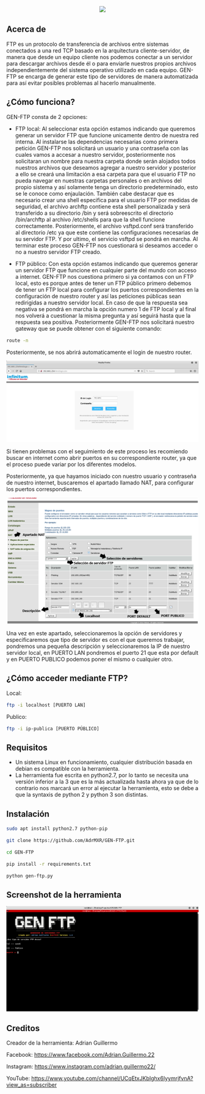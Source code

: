 <p align="center"><img src="https://byteweb.es/storage/elementor/thumbs/Como-funciona-el-protocolo-FTP-o1h0xe4trsdyfwb8sagoops4lvsx8yg8ujzuatpjxc.png" /></p>

## Acerca de
FTP es un protocolo de transferencia de archivos entre sistemas conectados a una red TCP basado en la arquitectura cliente-servidor, de manera que desde un equipo cliente nos podemos conectar a un servidor para descargar archivos desde él o para enviarle nuestros propios archivos independientemente del sistema operativo utilizado en cada equipo. GEN-FTP se encarga de generar este tipo de servidores de manera automatizada para así evitar posibles problemas al hacerlo manualmente. 

## ¿Cómo funciona?
GEN-FTP consta de 2 opciones:

* FTP local: Al seleccionar esta opción estamos indicando que queremos generar un servidor FTP que funcione unicamente dentro de nuestra red interna. Al instalarse las dependencias necesarias como primera petición GEN-FTP nos solicitará un usuario y una contraseña con las cuales vamos a accesar a nuestro servidor, posteriormente nos solicitaran un nombre para nuestra carpeta donde serán alojados todos nuestros archivos que deseamos agregar a nuestro servidor y posterior a ello se creará una limitación a esa carpeta para que el usuario FTP no pueda navegar en nuestras carpetas personales o en archivos del propio sistema y así solamente tenga un directorio predeterminado, esto se le conoce como enjaulación. También cabe destacar que es necesario crear una shell especifica para el usuario FTP por medidas de seguridad, el archivo archftp contiene esta shell personalizada y será transferido a su directorio /bin y será sobreescrito el directorio /bin/archftp al archivo /etc/shells para que la shell funcione correctamente. Posteriormente, el archivo vsftpd.conf será transferido al directorio /etc ya que este contiene las configuraciones necesarias de su servidor FTP. Y por ultimo, el servicio vsftpd se pondrá en marcha. Al terminar este proceso GEN-FTP nos cuestionará si deseamos acceder o no a nuestro servidor FTP creado.

* FTP público: Con esta opción estamos indicando que queremos generar un servidor FTP que funcione en cualquier parte del mundo con acceso a internet. GEN-FTP nos cuestiona primero si ya contamos con un FTP local, esto es porque antes de tener un FTP público primero debemos de tener un FTP local para configurar los puertos correspondientes en la configuración de nuestro router y así las peticiones públicas sean redirigidas a nuestro servidor local. En caso de que la respuesta sea negativa se pondrá en marcha la opción numero 1 de FTP local y al final nos volverá a cuestionar la misma pregunta y así seguirá hasta que la respuesta sea positiva. Posteriormente GEN-FTP nos solicitará nuestro gateway que se puede obtener con el siguiente comando:
```bash
route -n 
```
Posteriormente, se nos abrirá automaticamente el login de nuestro router. 
<p align="center"><img src="https://github.com/AdrMXR/GEN-FTP/blob/master/screenshot-1.png" /></p>
Si tienen problemas con el seguimiento de este proceso les recomiendo buscar en internet como abrir puertos en su correspondiente router, ya que el proceso puede variar por los diferentes modelos. 

Posteriormente, ya que hayamos iniciado con nuestro usuario y contraseña de nuestro internet, buscaremos el apartado llamado NAT, para configurar los puertos correspondientes. 

<p align="center"><img src="https://github.com/AdrMXR/GEN-FTP/blob/master/screenshot-2.png" /></p>

Una vez en este apartado, seleccionaremos la opción de servidores y especificaremos que tipo de servidor es con el que queremos trabajar, pondremos una pequeña descripción y seleccionaremos la IP de nuestro servidor local, en PUERTO LAN pondremos el puerto 21 que esta por default y en PUERTO PUBLICO podemos poner el mismo o cualquier otro. 

## ¿Cómo acceder mediante FTP?

Local:
```bash
ftp -i localhost [PUERTO LAN]  
```
Publico:
```bash
ftp -i ip-publica [PUERTO PÚBLICO]
```

## Requisitos 
* Un sistema Linux en funcionamiento, cualquier distribución basada en debian es compatible con la herramienta.
* La herramienta fue escrita en python2.7, por lo tanto se necesita una versión inferior a la 3 que es la más actualizada hasta ahora ya que de lo contrario nos marcará un error al ejecutar la herramienta, esto se debe a que la syntaxis de python 2 y python 3 son distintas. 

## Instalación 
```bash
sudo apt install python2.7 python-pip  
```
```bash
git clone https://github.com/AdrMXR/GEN-FTP.git
```
```bash
cd GEN-FTP 
```
```bash
pip install -r requirements.txt 
```
```bash
python gen-ftp.py 
```

## Screenshot de la herramienta
<p align="center"><img src="https://github.com/AdrMXR/GEN-FTP/blob/master/screenshot-3.png" /></p>

## Creditos
Creador de la herramienta: Adrian Guillermo

Facebook: https://www.facebook.com/Adrian.Guillermo.22

Instagram: https://www.instagram.com/adrian.guillermo22/

YouTube: https://www.youtube.com/channel/UCqEtxJKbIghx6lyymrjfvnA?view_as=subscriber


